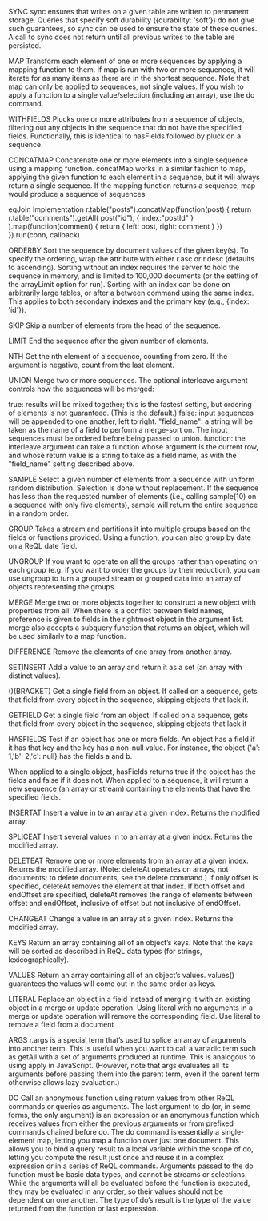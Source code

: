 SYNC
sync ensures that writes on a given table are written to permanent storage. Queries that specify soft durability ({durability: 'soft'}) do not give such guarantees, so sync can be used to ensure the state of these queries. A call to sync does not return until all previous writes to the table are persisted.

MAP
Transform each element of one or more sequences by applying a mapping function to them. If map is run with two or more sequences, it will iterate for as many items as there are in the shortest sequence.
Note that map can only be applied to sequences, not single values. If you wish to apply a function to a single value/selection (including an array), use the do command.

WITHFIELDS
Plucks one or more attributes from a sequence of objects, filtering out any objects in the sequence that do not have the specified fields. Functionally, this is identical to hasFields followed by pluck on a sequence.

CONCATMAP
Concatenate one or more elements into a single sequence using a mapping function.
concatMap works in a similar fashion to map, applying the given function to each element in a sequence, but it will always return a single sequence. If the mapping function returns a sequence, map would produce a sequence of sequences

eqJoin Implementation
r.table("posts").concatMap(function(post) {
	return r.table("comments").getAll(
		post("id"),
		{ index:"postId" }
	).map(function(comment) {
		return { left: post, right: comment }
	})
}).run(conn, callback)

ORDERBY
Sort the sequence by document values of the given key(s). To specify the ordering, wrap the attribute with either r.asc or r.desc (defaults to ascending).
Sorting without an index requires the server to hold the sequence in memory, and is limited to 100,000 documents (or the setting of the arrayLimit option for run). Sorting with an index can be done on arbitrarily large tables, or after a between command using the same index. This applies to both secondary indexes and the primary key (e.g., {index: 'id'}).

SKIP
Skip a number of elements from the head of the sequence.

LIMIT
End the sequence after the given number of elements.

NTH
Get the nth element of a sequence, counting from zero. If the argument is negative, count from the last element.

UNION
Merge two or more sequences.
The optional interleave argument controls how the sequences will be merged:

true: results will be mixed together; this is the fastest setting, but ordering of elements is not guaranteed. (This is the default.)
false: input sequences will be appended to one another, left to right.
"field_name": a string will be taken as the name of a field to perform a merge-sort on. The input sequences must be ordered before being passed to union.
function: the interleave argument can take a function whose argument is the current row, and whose return value is a string to take as a field name, as with the "field_name" setting described above.

SAMPLE
Select a given number of elements from a sequence with uniform random distribution. Selection is done without replacement.
If the sequence has less than the requested number of elements (i.e., calling sample(10) on a sequence with only five elements), sample will return the entire sequence in a random order.

GROUP
Takes a stream and partitions it into multiple groups based on the fields or functions provided.
Using a function, you can also group by date on a ReQL date field.

UNGROUP
If you want to operate on all the groups rather than operating on each group (e.g. if you want to order the groups by their reduction), you can use ungroup to turn a grouped stream or grouped data into an array of objects representing the groups.

MERGE
Merge two or more objects together to construct a new object with properties from all. When there is a conflict between field names, preference is given to fields in the rightmost object in the argument list. merge also accepts a subquery function that returns an object, which will be used similarly to a map function.

DIFFERENCE
Remove the elements of one array from another array.

SETINSERT
Add a value to an array and return it as a set (an array with distinct values).

()(BRACKET)
Get a single field from an object. If called on a sequence, gets that field from every object in the sequence, skipping objects that lack it.

GETFIELD
Get a single field from an object. If called on a sequence, gets that field from every object in the sequence, skipping objects that lack it

HASFIELDS
Test if an object has one or more fields. An object has a field if it has that key and the key has a non-null value. For instance, the object {'a': 1,'b': 2,'c': null} has the fields a and b.

When applied to a single object, hasFields returns true if the object has the fields and false if it does not. When applied to a sequence, it will return a new sequence (an array or stream) containing the elements that have the specified fields.

INSERTAT
Insert a value in to an array at a given index. Returns the modified array.

SPLICEAT
Insert several values in to an array at a given index. Returns the modified array.

DELETEAT
Remove one or more elements from an array at a given index. Returns the modified array. (Note: deleteAt operates on arrays, not documents; to delete documents, see the delete command.)
If only offset is specified, deleteAt removes the element at that index. If both offset and endOffset are specified, deleteAt removes the range of elements between offset and endOffset, inclusive of offset but not inclusive of endOffset.

CHANGEAT
Change a value in an array at a given index. Returns the modified array.

KEYS
Return an array containing all of an object’s keys. Note that the keys will be sorted as described in ReQL data types (for strings, lexicographically).

VALUES
Return an array containing all of an object’s values. values() guarantees the values will come out in the same order as keys.

LITERAL
Replace an object in a field instead of merging it with an existing object in a merge or update operation. Using literal with no arguments in a merge or update operation will remove the corresponding field.
Use literal to remove a field from a document

ARGS
r.args is a special term that’s used to splice an array of arguments into another term. This is useful when you want to call a variadic term such as getAll with a set of arguments produced at runtime.
This is analogous to using apply in JavaScript. (However, note that args evaluates all its arguments before passing them into the parent term, even if the parent term otherwise allows lazy evaluation.)

DO
Call an anonymous function using return values from other ReQL commands or queries as arguments.
The last argument to do (or, in some forms, the only argument) is an expression or an anonymous function which receives values from either the previous arguments or from prefixed commands chained before do. The do command is essentially a single-element map, letting you map a function over just one document. This allows you to bind a query result to a local variable within the scope of do, letting you compute the result just once and reuse it in a complex expression or in a series of ReQL commands.
Arguments passed to the do function must be basic data types, and cannot be streams or selections. While the arguments will all be evaluated before the function is executed, they may be evaluated in any order, so their values should not be dependent on one another. The type of do’s result is the type of the value returned from the function or last expression.
